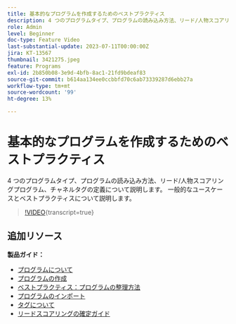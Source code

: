 ```yaml
---
title: 基本的なプログラムを作成するためのベストプラクティス
description: 4 つのプログラムタイプ、プログラムの読み込み方法、リード/人物スコアリングプログラム、チャネルタグの定義について説明します。 一般的なユースケースとベストプラクティスについて説明します。
role: Admin
level: Beginner
doc-type: Feature Video
last-substantial-update: 2023-07-11T00:00:00Z
jira: KT-13567
thumbnail: 3421275.jpeg
feature: Programs
exl-id: 2b850b08-3e9d-4bfb-8ac1-21fd9bdeaf83
source-git-commit: b614aa134ee0ccbbfd70c6ab73339287d6ebb27a
workflow-type: tm+mt
source-wordcount: '99'
ht-degree: 13%

---
```


# 基本的なプログラムを作成するためのベストプラクティス

4 つのプログラムタイプ、プログラムの読み込み方法、リード/人物スコアリングプログラム、チャネルタグの定義について説明します。 一般的なユースケースとベストプラクティスについて説明します。

>[!VIDEO](https://video.tv.adobe.com/v/3421275/?learn=on){transcript=true}

## 追加リソース

**製品ガイド：**

* [プログラムについて](https://experienceleague.adobe.com/docs/marketo/using/product-docs/core-marketo-concepts/programs/creating-programs/understanding-programs.html?lang=ja)
* [プログラムの作成](https://experienceleague.adobe.com/docs/marketo/using/product-docs/core-marketo-concepts/programs/creating-programs/create-a-program.html?lang=ja)
* [ ベストプラクティス：プログラムの整理方法 ](https://experienceleague.adobe.com/docs/marketo/using/product-docs/core-marketo-concepts/programs/working-with-programs/best-practice-how-to-organize-your-programs.html?lang=ja)
* [ プログラムのインポート ](https://experienceleague.adobe.com/docs/marketo/using/product-docs/core-marketo-concepts/programs/working-with-programs/import-a-program.html?lang=ja)
* [タグについて](https://experienceleague.adobe.com/docs/marketo/using/product-docs/core-marketo-concepts/programs/working-with-programs/understanding-tags.html?lang=ja)
* [ リードスコアリングの確定ガイド ](https://business.adobe.com/resources/guides/lead-scoring.html)
